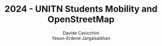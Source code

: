 ---
schema: default
title: 2024 - UNITN Students Mobility and OpenStreetMap
organization: KnowDive
notes: >-
  The objective of this project is to build a knowledge graph that assists students in planning their trips from one location to another using public transportation in an efficient and comfortable manner. This tool aims to facilitate informed decision-making and enhance students’ overall university experience. This has been achieved by integrating historical data on student commutes and activities, public transportation information, and points of interest.
resources:
  - name: KGE - UNITN Students Mobility and OpenStreetMap
    url: 'https://yesunerdene9.github.io/'
    format: html
license: 'http://www.opendefinition.org/licenses/odc-by'
category:
  -   Digital University
maintainer: Simone Bocca
maintainer_email: simone.bocca@unitn.it
author: Davide Cavicchini <br> Yesun-Erdene Jargalsaikhan
author_email: davide.cavicchini@studenti.unitn.it <br> y.jargalsaikhan@studenti.unitn.it
tags: 'kge,ilog,osm,trentino,students'
pub_date: 20/02/2025
latitude_map: 46.07
longitude_map: 11.13
---